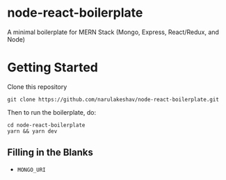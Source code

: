 # node-react-boilerplate
A minimal boilerplate for MERN Stack (Mongo, Express, React/Redux, and Node)

# Getting Started
Clone this repository
```
git clone https://github.com/narulakeshav/node-react-boilerplate.git
```

Then to run the boilerplate, do:
```
cd node-react-boilerplate
yarn && yarn dev
```

## Filling in the Blanks
- `MONGO_URI`
